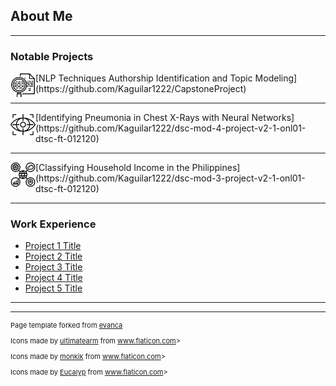 ## About Me

---

### Notable Projects

<img  align="left" src="images/search.png?raw=true" width="40" height="40" />
[NLP Techniques Authorship Identification and Topic Modeling](https://github.com/Kaguilar1222/CapstoneProject)

---

<img  align="left" src="images/vision.png?raw=true" width="40" height="40" />
[Identifying Pneumonia in Chest X-Rays with Neural Networks](https://github.com/Kaguilar1222/dsc-mod-4-project-v2-1-onl01-dtsc-ft-012120)

---
<img  align="left" src="images/data-classification.png?raw=true" width="40" height="40" />
[Classifying Household Income in the Philippines](https://github.com/Kaguilar1222/dsc-mod-3-project-v2-1-onl01-dtsc-ft-012120)


---

### Work Experience

- [Project 1 Title](http://example.com/)
- [Project 2 Title](http://example.com/)
- [Project 3 Title](http://example.com/)
- [Project 4 Title](http://example.com/)
- [Project 5 Title](http://example.com/)

---




---
<p style="font-size:11px"> Page template forked from <a href="https://github.com/evanca/quick-portfolio">evanca</a></p>
<p style="font-size:11px"> Icons made by <a href="https://www.flaticon.com/authors/ultimatearm" title="ultimatearm">ultimatearm</a> from <a href="https://www.flaticon.com/" title="Flaticon"> www.flaticon.com</a>></p>
<p style="font-size:11px"> Icons made by <a href="https://www.flaticon.com/authors/monkik" title="monkik">monkik</a> from <a href="https://www.flaticon.com/" title="Flaticon"> www.flaticon.com</a>></p>
<p style="font-size:11px"> Icons made by <a href="https://www.flaticon.com/authors/eucalyp" title="Eucalyp">Eucalyp</a> from <a href="https://www.flaticon.com/" title="Flaticon"> www.flaticon.com</a>></p>
<!-- Remove above link if you don't want to attibute -->
